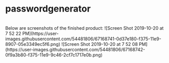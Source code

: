 # passwordgenerator




<br>
Below are screenshots of the finished product:
![Screen Shot 2019-10-20 at 7 52 22 PM](https://user-images.githubusercontent.com/54481806/67168741-0d37e180-f375-11e9-8907-05e3349ec5f6.png)
![Screen Shot 2019-10-20 at 7 52 08 PM](https://user-images.githubusercontent.com/54481806/67168742-0f9a3b80-f375-11e9-9c46-2cf7c1717e0b.png)
